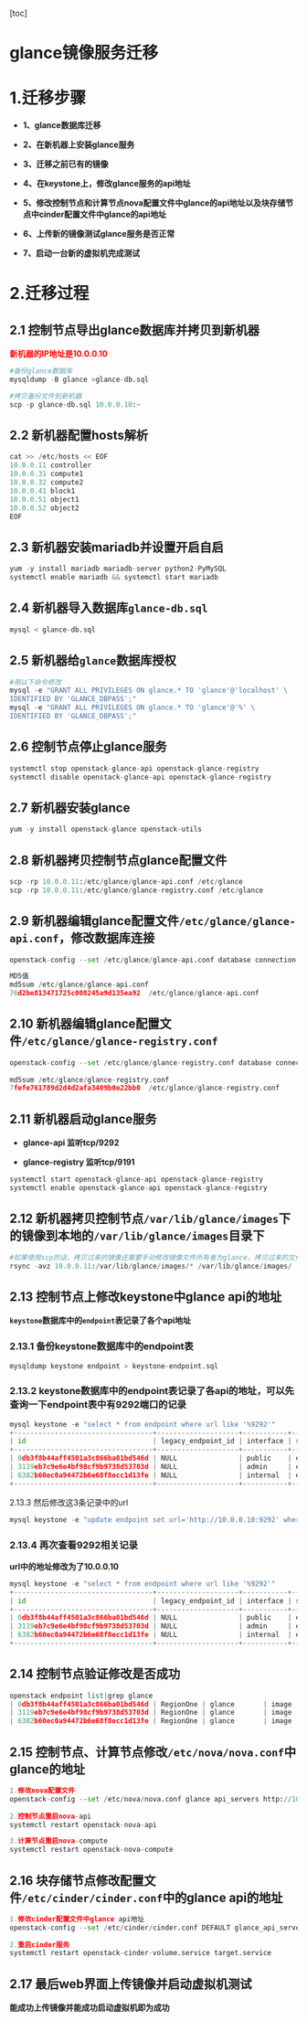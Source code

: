 [toc]



# glance镜像服务迁移

# 1.迁移步骤

- **1、glance数据库迁移**

- **2、在新机器上安装glance服务**

- **3、迁移之前已有的镜像**

- **4、在keystone上，修改glance服务的api地址**

- **5、修改控制节点和计算节点nova配置文件中glance的api地址以及块存储节点中cinder配置文件中glance的api地址**

- **6、上传新的镜像测试glance服务是否正常**

- **7、启动一台新的虚拟机完成测试** 



# 2.迁移过程

## 2.1 控制节点导出glance数据库并拷贝到新机器

**<span style=color:red>新机器的IP地址是10.0.0.10</span>**

```python
#备份glance数据库
mysqldump -B glance >glance-db.sql

#拷贝备份文件到新机器
scp -p glance-db.sql 10.0.0.10:~
```



## 2.2 新机器配置hosts解析

```python
cat >> /etc/hosts << EOF
10.0.0.11 controller
10.0.0.31 compute1
10.0.0.32 compute2
10.0.0.41 block1
10.0.0.51 object1
10.0.0.52 object2
EOF
```



## 2.3 新机器安装mariadb并设置开启自启

```python
yum -y install mariadb mariadb-server python2-PyMySQL
systemctl enable mariadb && systemctl start mariadb
```



## 2.4 新机器导入数据库`glance-db.sql`

```python
mysql < glance-db.sql
```



## 2.5 新机器给`glance`数据库授权

```python
#用以下命令修改
mysql -e "GRANT ALL PRIVILEGES ON glance.* TO 'glance'@'localhost' \
IDENTIFIED BY 'GLANCE_DBPASS';"
mysql -e "GRANT ALL PRIVILEGES ON glance.* TO 'glance'@'%' \
IDENTIFIED BY 'GLANCE_DBPASS';"
```



## 2.6 控制节点停止glance服务

```python
systemctl stop openstack-glance-api openstack-glance-registry
systemctl disable openstack-glance-api openstack-glance-registry
```



## 2.7 新机器安装glance

```python
yum -y install openstack-glance openstack-utils
```



## 2.8 新机器拷贝控制节点glance配置文件

```python
scp -rp 10.0.0.11:/etc/glance/glance-api.conf /etc/glance
scp -rp 10.0.0.11:/etc/glance/glance-registry.conf /etc/glance
```



## 2.9 新机器编辑glance配置文件`/etc/glance/glance-api.conf`，修改数据库连接

```python
openstack-config --set /etc/glance/glance-api.conf database connection mysql+pymysql://glance:GLANCE_DBPASS@localhost/glance   

MD5值
md5sum /etc/glance/glance-api.conf
76d2be813471725c008245a9d135ea92  /etc/glance/glance-api.conf
```



## 2.10 新机器编辑glance配置文件`/etc/glance/glance-registry.conf`

```python
openstack-config --set /etc/glance/glance-registry.conf database connection mysql+pymysql://glance:GLANCE_DBPASS@localhost/glance
 
md5sum /etc/glance/glance-registry.conf
7fefe761789d2d4d2afa3409b0e22bb0  /etc/glance/glance-registry.conf
```



## 2.11 新机器启动glance服务

- **glance-api 监听tcp/9292**

- **glance-registry 监听tcp/9191**

```python
systemctl start openstack-glance-api openstack-glance-registry
systemctl enable openstack-glance-api openstack-glance-registry
```



## 2.12 新机器拷贝控制节点`/var/lib/glance/images`下的镜像到本地的`/var/lib/glance/images`目录下

```python
#如果使用scp的话，拷贝过来的镜像还需要手动修改镜像文件所有者为glance，拷贝过来的文件默认所有者是root
rsync -avz 10.0.0.11:/var/lib/glance/images/* /var/lib/glance/images/
```



## 2.13 控制节点上修改keystone中glance api的地址

**`keystone`数据库中的`endpoint`表记录了各个api地址**

### 2.13.1 备份keystone数据库中的endpoint表

```python
mysqldump keystone endpoint > keystone-endpoint.sql
```



### 2.13.2 keystone数据库中的endpoint表记录了各api的地址，可以先查询一下endpoint表中有9292端口的记录

```python
mysql keystone -e "select * from endpoint where url like '%9292'"
+----------------------------------+--------------------+-----------+----------------------------------+------------------------+-------+---------+-----------+
| id                               | legacy_endpoint_id | interface | service_id                       | url                    | extra | enabled | region_id |
+----------------------------------+--------------------+-----------+----------------------------------+------------------------+-------+---------+-----------+
| 0db3f8b44aff4501a3c866ba01bd546d | NULL               | public    | eb33b46815ba43a982fc39a9737efa7f | http://controller:9292 | {}    |       1 | RegionOne |
| 3119eb7c9e6e4bf98cf9b9738d53703d | NULL               | admin     | eb33b46815ba43a982fc39a9737efa7f | http://controller:9292 | {}    |       1 | RegionOne |
| 6382b60ec0a94472b6e68f8ecc1d13fe | NULL               | internal  | eb33b46815ba43a982fc39a9737efa7f | http://controller:9292 | {}    |       1 | RegionOne |
+----------------------------------+--------------------+-----------+----------------------------------+------------------------+-------+---------+-----------+
```



2.13.3 然后修改这3条记录中的url

```python
mysql keystone -e "update endpoint set url='http://10.0.0.10:9292' where url like '%9292'"
```



### 2.13.4 再次查看9292相关记录

**url中的地址修改为了10.0.0.10**

```python
mysql keystone -e "select * from endpoint where url like '%9292'"
+----------------------------------+--------------------+-----------+----------------------------------+-----------------------+-------+---------+-----------+
| id                               | legacy_endpoint_id | interface | service_id                       | url                   | extra | enabled | region_id |
+----------------------------------+--------------------+-----------+----------------------------------+-----------------------+-------+---------+-----------+
| 0db3f8b44aff4501a3c866ba01bd546d | NULL               | public    | eb33b46815ba43a982fc39a9737efa7f | http://10.0.0.10:9292 | {}    |       1 | RegionOne |
| 3119eb7c9e6e4bf98cf9b9738d53703d | NULL               | admin     | eb33b46815ba43a982fc39a9737efa7f | http://10.0.0.10:9292 | {}    |       1 | RegionOne |
| 6382b60ec0a94472b6e68f8ecc1d13fe | NULL               | internal  | eb33b46815ba43a982fc39a9737efa7f | http://10.0.0.10:9292 | {}    |       1 | RegionOne |
+----------------------------------+--------------------+-----------+----------------------------------+-----------------------+-------+---------+-----------+
```





## 2.14 控制节点验证修改是否成功

```python
openstack endpoint list|grep glance
| 0db3f8b44aff4501a3c866ba01bd546d | RegionOne | glance       | image        | True    | public    | http://10.0.0.10:9292                         |
| 3119eb7c9e6e4bf98cf9b9738d53703d | RegionOne | glance       | image        | True    | admin     | http://10.0.0.10:9292                         |
| 6382b60ec0a94472b6e68f8ecc1d13fe | RegionOne | glance       | image        | True    | internal  | http://10.0.0.10:9292 
```



## 2.15 控制节点、计算节点修改`/etc/nova/nova.conf`中glance的地址

```python
1.修改nova配置文件
openstack-config --set /etc/nova/nova.conf glance api_servers http://10.0.0.10:9292
    
2.控制节点重启nova-api
systemctl restart openstack-nova-api 

3.计算节点重启nova-compute
systemctl restart openstack-nova-compute
```



## 2.16 块存储节点修改配置文件`/etc/cinder/cinder.conf`中的glance api的地址

```python
1.修改cinder配置文件中glance api地址
openstack-config --set /etc/cinder/cinder.conf DEFAULT glance_api_servers http://10.0.0.10:9292
  
2.重启cinder服务  
systemctl restart openstack-cinder-volume.service target.service    
```





## 2.17 最后web界面上传镜像并启动虚拟机测试

**能成功上传镜像并能成功启动虚拟机即为成功**